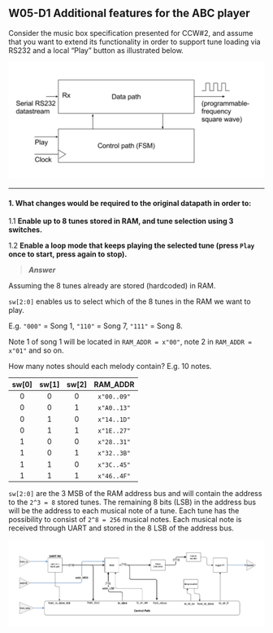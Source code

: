 ## W05-D1 Additional features for the ABC player

Consider the music box specification presented for CCW#2, and assume that you want to extend its functionality in order to support tune loading via RS232 and a local “Play” button as illustrated below. 

<img src="/Resources/images/w4d1.png" alt="drawing" width="600"/>

----

#### 1. What changes would be required to the original datapath in order to:

  1.1 **Enable up to 8 tunes stored in RAM, and tune selection using 3 switches.**

  1.2 **Enable a loop mode that keeps playing the selected tune (press `Play` once to start, press again to stop).**

>***Answer***


Assuming the 8 tunes already are stored (hardcoded) in RAM.

`sw[2:0]` enables us to select which of the 8 tunes in the RAM we want to play.

E.g. `"000"` = Song 1, `"110"` = Song 7, `"111"` = Song 8.

Note 1 of song 1 will be located in `RAM_ADDR = x"00"`, note 2 in `RAM_ADDR = x"01"` and so on.

How many notes should each melody contain? E.g. 10 notes.

| sw[0] | sw[1] | sw[2] | RAM_ADDR     |
| :---: | :---: | :---: | :----------: |
| 0     | 0     | 0     | `x"00..09"`  |
| 0     | 0     | 1     | `x"A0..13"`  |
| 0     | 1     | 0     | `x"14..1D"`  |
| 0     | 1     | 1     | `x"1E..27"`  |
| 1     | 0     | 0     | `x"28..31"`  |
| 1     | 0     | 1     | `x"32..3B"`  |
| 1     | 1     | 0     | `x"3C..45"`  |
| 1     | 1     | 1     | `x"46..4F"`  |


`sw[2:0]` are the 3 MSB of the RAM address bus and will contain the address to the `2^3 = 8` stored tunes. The remaining 8 bits (LSB) in the address bus will be the address to each musical note of a tune. Each tune has the possibility to consist of `2^8 = 256` musical notes. Each musical note is received through UART and stored in the 8 LSB of the address bus.

<img src="/Resources/images/w5d1_data.png" alt="drawing" width="800"/>
